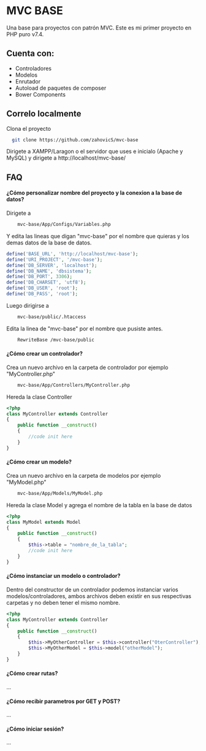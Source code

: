 
# MVC BASE

Una base para proyectos con patrón MVC.
Este es mi primer proyecto en PHP puro v7.4.



## Cuenta con:

- Controladores
- Modelos
- Enrutador
- Autoload de paquetes de composer
- Bower Components


## Correlo localmente

Clona el proyecto

```bash
  git clone https://github.com/zahovicS/mvc-base
```
Dirigete a XAMPP/Laragon o el servidor que uses e inicialo (Apache y MySQL) y dirigete a http://localhost/mvc-base/
## FAQ

#### ¿Cómo personalizar nombre del proyecto y la conexion a la base de datos?

Dirigete a

```bash
    mvc-base/App/Configs/Variables.php
```
Y edita las lineas que digan "mvc-base" por el nombre que quieras y los demas datos de la base de datos.
```php
define('BASE_URL', 'http://localhost/mvc-base');
define('URI_PROJECT', '/mvc-base');
define('DB_SERVER', 'localhost'); 
define('DB_NAME', 'dbsistema'); 
define('DB_PORT', 3306); 
define('DB_CHARSET', 'utf8');
define('DB_USER', 'root');
define('DB_PASS', 'root');
```
Luego dirigirse a 

```bash
    mvc-base/public/.htaccess
```
Edita la linea de "mvc-base" por el nombre que pusiste antes.
```bash
    RewriteBase /mvc-base/public
```

#### ¿Cómo crear un controlador?

Crea un nuevo archivo en la carpeta de controlador por ejemplo "MyController.php"

```bash
    mvc-base/App/Controllers/MyController.php
```
Hereda la clase Controller
```php
<?php
class MyController extends Controller
{
    public function __construct()
    {
        //code init here
    }
}
```
#### ¿Cómo crear un modelo?

Crea un nuevo archivo en la carpeta de modelos por ejemplo "MyModel.php"

```bash
    mvc-base/App/Models/MyModel.php
```
Hereda la clase Model y agrega el nombre de la tabla en la base de datos
```php
<?php
class MyModel extends Model
{
    public function __construct()
    {
        $this->table = "nombre_de_la_tabla";
        //code init here
    }
}
```

#### ¿Cómo instanciar un modelo o controlador?

Dentro del constructor de un controlador podemos instanciar varios modelos/controladores,
ambos archivos deben existir en sus respectivas carpetas y no deben tener el mismo nombre.
```php
<?php
class MyController extends Controller
{
    public function __construct()
    {
        $this->MyOtherController = $this->controller("OterController");
        $this->MyOtherModel = $this->model("otherModel");
    }
}
```
#### ¿Cómo crear rutas?

...

#### ¿Cómo recibir parametros por GET y POST?

...

#### ¿Cómo iniciar sesión?

...
